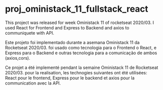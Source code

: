 # proj_oministack_11_fullstack_react
This project was released for week Oministack 11 of rocketseat 2020/03. I used React for Frontend and Express to Backend and axios to communiquete with API. 

Este projeto foi implementado durante a asemana Oministack 11 da Rocketseat 2020/03. foi usado como tecnologia para o Frontend o React, e Express para o Backend e outras tecnologia para a comunicação de ambos (axios,cors).

Ce projet a été implementé pendant la semaine Oministack 11 de Rocketseat 2020/03. pour la realisation, les technogies suivantes ont été utilisées: React pour le frontend, Express pour le backend et axios pour la communication avec la API.
